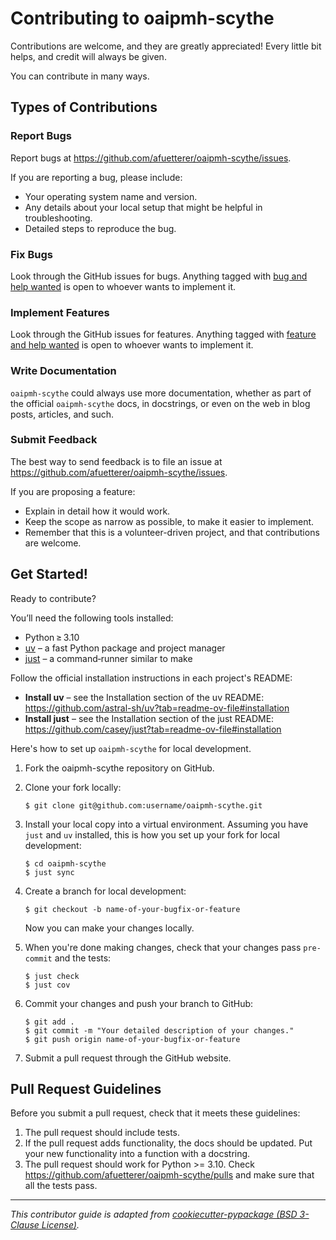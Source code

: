 # Contributing to oaipmh-scythe

Contributions are welcome, and they are greatly appreciated! Every little bit helps, and credit will always be given.

You can contribute in many ways.

## Types of Contributions

### Report Bugs

Report bugs at https://github.com/afuetterer/oaipmh-scythe/issues.

If you are reporting a bug, please include:

- Your operating system name and version.
- Any details about your local setup that might be helpful in troubleshooting.
- Detailed steps to reproduce the bug.

### Fix Bugs

Look through the GitHub issues for bugs. Anything tagged with [bug and help wanted][bug-issues-help-wanted] is open to
whoever wants to implement it.

### Implement Features

Look through the GitHub issues for features. Anything tagged with [feature and help wanted][feature-issues-help-wanted]
is open to whoever wants to implement it.

### Write Documentation

`oaipmh-scythe` could always use more documentation, whether as part of the official `oaipmh-scythe` docs, in
docstrings, or even on the web in blog posts, articles, and such.

### Submit Feedback

The best way to send feedback is to file an issue at <https://github.com/afuetterer/oaipmh-scythe/issues>.

If you are proposing a feature:

- Explain in detail how it would work.
- Keep the scope as narrow as possible, to make it easier to implement.
- Remember that this is a volunteer-driven project, and that contributions are welcome.

## Get Started!

Ready to contribute?

You’ll need the following tools installed:

- Python ≥ 3.10
- [uv](https://github.com/astral-sh/uv) – a fast Python package and project manager
- [just](https://github.com/casey/just) – a command‑runner similar to make

Follow the official installation instructions in each project's README:

- **Install uv** – see the Installation section of the uv README:
    https://github.com/astral-sh/uv?tab=readme-ov-file#installation
- **Install just** – see the Installation section of the just README:
    https://github.com/casey/just?tab=readme-ov-file#installation

Here's how to set up `oaipmh-scythe` for local development.

1. Fork the oaipmh-scythe repository on GitHub.

2. Clone your fork locally:

    ```console
    $ git clone git@github.com:username/oaipmh-scythe.git
    ```

3. Install your local copy into a virtual environment. Assuming you have `just` and `uv` installed, this is how you set
    up your fork for local development:

    ```console
    $ cd oaipmh-scythe
    $ just sync
    ```

4. Create a branch for local development:

    ```console
    $ git checkout -b name-of-your-bugfix-or-feature
    ```

    Now you can make your changes locally.

5. When you're done making changes, check that your changes pass `pre-commit` and the tests:

    ```console
    $ just check
    $ just cov
    ```

6. Commit your changes and push your branch to GitHub:

    ```console
    $ git add .
    $ git commit -m "Your detailed description of your changes."
    $ git push origin name-of-your-bugfix-or-feature
    ```

7. Submit a pull request through the GitHub website.

## Pull Request Guidelines

Before you submit a pull request, check that it meets these guidelines:

1. The pull request should include tests.
2. If the pull request adds functionality, the docs should be updated. Put your new functionality into a function with a
    docstring.
3. The pull request should work for Python >= 3.10. Check https://github.com/afuetterer/oaipmh-scythe/pulls and make
    sure that all the tests pass.

---

*This contributor guide is adapted from
[cookiecutter-pypackage (BSD 3-Clause License)](https://github.com/audreyfeldroy/cookiecutter-pypackage/blob/master/%7B%7Bcookiecutter.project_slug%7D%7D/CONTRIBUTING.rst).*

<!-- Refs -->

[bug-issues-help-wanted]: https://github.com/afuetterer/oaipmh-scythe/issues?q=is%3Aissue+is%3Aopen+label%3A%22type%3A+bug%22+label%3A%22help+wanted%22
[feature-issues-help-wanted]: https://github.com/afuetterer/oaipmh-scythe/issues?q=is%3Aissue+is%3Aopen+label%3A%22type%3A+feature%22+label%3A%22help+wanted%22
